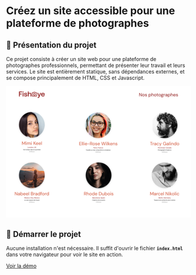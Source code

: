 # Créez un site accessible pour une plateforme de photographes

## 📸 Présentation du projet

Ce projet consiste à créer un site web pour une plateforme de photographes professionnels, permettant de présenter leur travail et leurs services. Le site est entièrement statique, sans dépendances externes, et se compose principalement de HTML, CSS et Javascript.

![Aperçu du site](./overview.png)

## 🚀 Démarrer le projet

Aucune installation n'est nécessaire. Il suffit d'ouvrir le fichier **`index.html`** dans votre navigateur pour voir le site en action.

[Voir la démo](https://cheikh-mbacke.github.io/Cr-ez-un-site-accessible-pour-une-plateforme-de-photographes/)




